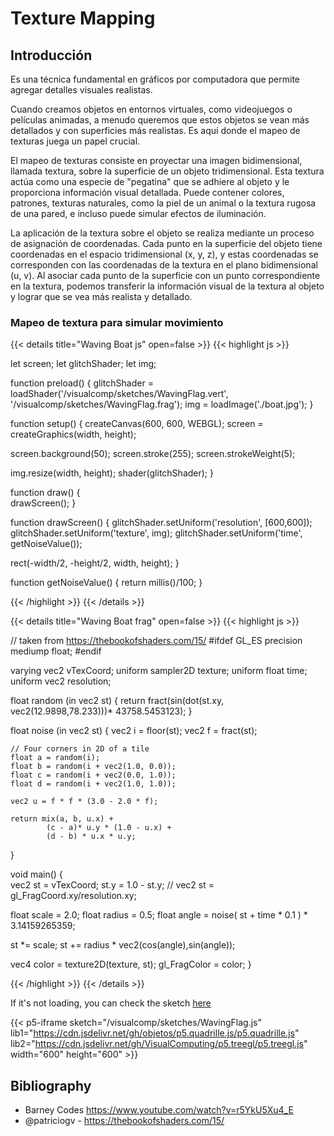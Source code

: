 # Texture Mapping

## Introducción

Es una técnica fundamental en gráficos por computadora que permite agregar detalles visuales realistas.

Cuando creamos objetos en entornos virtuales, como videojuegos o películas animadas, a menudo queremos que estos objetos se vean más detallados y con superficies más realistas. Es aquí donde el mapeo de texturas juega un papel crucial.

El mapeo de texturas consiste en proyectar una imagen bidimensional, llamada textura, sobre la superficie de un objeto tridimensional. Esta textura actúa como una especie de "pegatina" que se adhiere al objeto y le proporciona información visual detallada. Puede contener colores, patrones, texturas naturales, como la piel de un animal o la textura rugosa de una pared, e incluso puede simular efectos de iluminación.

La aplicación de la textura sobre el objeto se realiza mediante un proceso de asignación de coordenadas. Cada punto en la superficie del objeto tiene coordenadas en el espacio tridimensional (x, y, z), y estas coordenadas se corresponden con las coordenadas de la textura en el plano bidimensional (u, v). Al asociar cada punto de la superficie con un punto correspondiente en la textura, podemos transferir la información visual de la textura al objeto y lograr que se vea más realista y detallado.


### Mapeo de textura para simular movimiento

{{< details title="Waving Boat js" open=false >}}
{{< highlight js >}}

let screen;
let glitchShader;
let img;

function preload() {
  glitchShader = loadShader('/visualcomp/sketches/WavingFlag.vert', '/visualcomp/sketches/WavingFlag.frag');
  img = loadImage('./boat.jpg');
}

function setup() {
  createCanvas(600, 600, WEBGL);
  screen = createGraphics(width, height);
  
  
  screen.background(50);
  screen.stroke(255);
  screen.strokeWeight(5);
  
  img.resize(width, height);
  shader(glitchShader);
}


function draw() {  
  drawScreen();
}


function drawScreen() {
  glitchShader.setUniform('resolution', [600,600]);
  glitchShader.setUniform('texture', img);
  glitchShader.setUniform('time', getNoiseValue());
  
  rect(-width/2, -height/2, width, height);
}

function getNoiseValue() { 
  return millis()/100;
}


{{< /highlight >}}
{{< /details >}}

{{< details title="Waving Boat frag" open=false >}}
{{< highlight js >}}

// taken from https://thebookofshaders.com/15/
#ifdef GL_ES
precision mediump float;
#endif

varying vec2 vTexCoord;
uniform sampler2D texture;
uniform float time;
uniform vec2 resolution;

float random (in vec2 st) {
    return fract(sin(dot(st.xy,
                         vec2(12.9898,78.233)))*
        43758.5453123);
}

float noise (in vec2 st) {
    vec2 i = floor(st);
    vec2 f = fract(st);

    // Four corners in 2D of a tile
    float a = random(i);
    float b = random(i + vec2(1.0, 0.0));
    float c = random(i + vec2(0.0, 1.0));
    float d = random(i + vec2(1.0, 1.0));

    vec2 u = f * f * (3.0 - 2.0 * f);

    return mix(a, b, u.x) +
            (c - a)* u.y * (1.0 - u.x) +
            (d - b) * u.x * u.y;
}

void main() {  
  vec2 st = vTexCoord;
  st.y = 1.0 - st.y;
  // vec2 st = gl_FragCoord.xy/resolution.xy;
  
  float scale = 2.0;
  float radius = 0.5;
  float angle = noise( st + time * 0.1 ) * 3.14159265359;
  
  st *= scale;
  st += radius * vec2(cos(angle),sin(angle));
  
  vec4 color = texture2D(texture, st);
  gl_FragColor = color;
}

{{< /highlight >}}
{{< /details >}}

If it's not loading, you can check the sketch [here](https://editor.p5js.org/jgsierraa/sketches/qZJ1qYrlX)

{{< p5-iframe sketch="/visualcomp/sketches/WavingFlag.js" lib1="https://cdn.jsdelivr.net/gh/objetos/p5.quadrille.js/p5.quadrille.js" lib2="https://cdn.jsdelivr.net/gh/VisualComputing/p5.treegl/p5.treegl.js" width="600" height="600" >}}


## Bibliography

- Barney Codes https://www.youtube.com/watch?v=r5YkU5Xu4_E
- @patriciogv - https://thebookofshaders.com/15/

